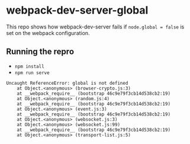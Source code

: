 # webpack-dev-server-global

This repo shows how webpack-dev-server fails if `node.global = false` is set
on the webpack configuration.


## Running the repro

- `npm install`
- `npm run serve`


```
Uncaught ReferenceError: global is not defined
    at Object.<anonymous> (browser-crypto.js:3)
    at __webpack_require__ (bootstrap 46c9e79f3cb14d538cb2:19)
    at Object.<anonymous> (random.js:4)
    at __webpack_require__ (bootstrap 46c9e79f3cb14d538cb2:19)
    at Object.<anonymous> (event.js:3)
    at __webpack_require__ (bootstrap 46c9e79f3cb14d538cb2:19)
    at Object.<anonymous> (websocket.js:3)
    at Object.<anonymous> (websocket.js:99)
    at __webpack_require__ (bootstrap 46c9e79f3cb14d538cb2:19)
    at Object.<anonymous> (transport-list.js:5)
```